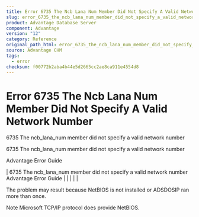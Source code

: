 ```yaml
---
title: Error 6735 The Ncb Lana Num Member Did Not Specify A Valid Network Number
slug: error_6735_the_ncb_lana_num_member_did_not_specify_a_valid_network_number_
product: Advantage Database Server
component: Advantage
version: "12"
category: Reference
original_path_html: error_6735_the_ncb_lana_num_member_did_not_specify_a_valid_network_number_.htm
source: Advantage CHM
tags:
  - error
checksum: f00772b2aba4b44e5d2665cc2ae8ca911e4554d8
---
```


# Error 6735 The Ncb Lana Num Member Did Not Specify A Valid Network Number

6735 The ncb\_lana\_num member did not specify a valid network number

6735 The ncb\_lana\_num member did not specify a valid network number

Advantage Error Guide

| 6735 The ncb\_lana\_num member did not specify a valid network number  Advantage Error Guide |  |  |  |  |

The problem may result because NetBIOS is not installed or ADSDOSIP ran more than once.

Note Microsoft TCP/IP protocol does provide NetBIOS.
